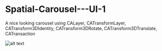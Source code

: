 # Spatial-Carousel---UI-1
A nice looking carousel using CALayer, CATransformLayer, CATransform3DIdentity, CATransform3DRotate, CATransform3DTranslate, CATransaction


![alt text](https://imgur.com/a/YUKv8gG)
